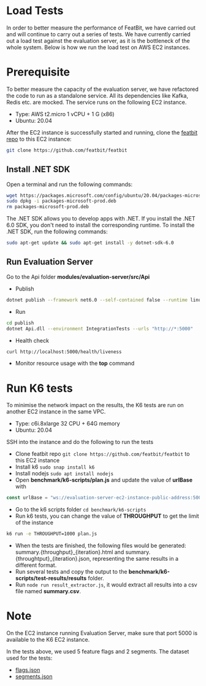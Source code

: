 # Load Tests

In order to better measure the performance of FeatBit, we have carried out and will continue to carry out a series of
tests. We have currently carried out a load test against the evaluation server, as it is the bottleneck of the whole
system. Below is how we run the load test on AWS EC2 instances.

# Prerequisite

To better measure the capacity of the evaluation server, we have refactored the code to run as a standalone service. All
its dependencies like Kafka, Redis etc. are mocked. The service runs on the following EC2 instance.

- Type: AWS t2.micro 1 vCPU + 1 G (x86)
- Ubuntu: 20.04

After the EC2 instance is successfully started and running, clone the [featbit repo](https://github.com/featbit/featbit)
to this EC2 instance:

```bash
git clone https://github.com/featbit/featbit
```

## Install .NET SDK

Open a terminal and run the following commands:

```bash
wget https://packages.microsoft.com/config/ubuntu/20.04/packages-microsoft-prod.deb -O packages-microsoft-prod.deb
sudo dpkg -i packages-microsoft-prod.deb
rm packages-microsoft-prod.deb
```

The .NET SDK allows you to develop apps with .NET. If you install the .NET 6.0 SDK, you don't need to install the
corresponding runtime. To install the .NET SDK, run the following commands:

```bash
sudo apt-get update && sudo apt-get install -y dotnet-sdk-6.0
```

## Run Evaluation Server

Go to the Api folder **modules/evaluation-server/src/Api**

- Publish

```bash
dotnet publish --framework net6.0 --self-contained false --runtime linux-x64 --output publish
```

- Run

```bash
cd publish
dotnet Api.dll --environment IntegrationTests --urls "http://*:5000"
```

- Health check

```bash
curl http://localhost:5000/health/liveness
```

- Monitor resource usage with the **top** command

# Run K6 tests

To minimise the network impact on the results, the K6 tests are run on another EC2 instance in the same VPC.

- Type: c6i.8xlarge 32 CPU + 64G memory
- Ubuntu: 20.04

SSH into the instance and do the following to run the tests

- Clone featbit repo `git clone https://github.com/featbit/featbit` to this EC2 instance
- Install k6 `sudo snap install k6`
- Install nodejs `sudo apt install nodejs`
- Open **benchmark/k6-scripts/plan.js** and update the value of **urlBase** with

```javascript
const urlBase = "ws://evaluation-server-ec2-instance-public-address:5000"
```

- Go to the k6 scripts folder `cd benchmark/k6-scripts`
- Run k6 tests, you can change the value of **THROUGHPUT** to get the limit of the instance

```bash
k6 run -e THROUGHPUT=1000 plan.js
```

- When the tests are finished, the following files would be generated: summary.{throughput}\_{iteration}.html and
  summary.{throughtput}\_{iteration}.json, representing the same results in a different format.
- Run several tests and copy the output to the **benchmark/k6-scripts/test-results/results** folder.
- Run `node run result_extractor.js`, it would extract all results into a csv file named **summary.csv**.

# Note

On the EC2 instance running Evaluation Server, make sure that port 5000 is available to the K6 EC2 instance.

In the tests above, we used 5 feature flags and 2 segments. The dataset used for the tests:

- [flags.json](https://github.com/featbit/featbit/tree/main/modules/evaluation-server/src/Infrastructure/Fakes/flags.json) 
- [segments.json](https://github.com/featbit/featbit/tree/main/modules/evaluation-server/src/Infrastructure/Fakes/segments.json) 

